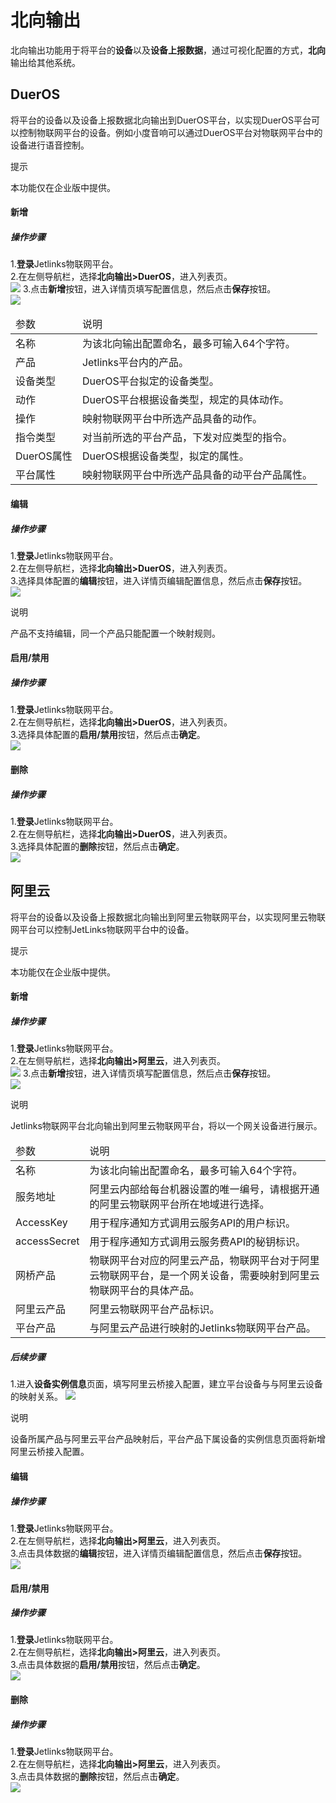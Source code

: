 # 北向输出

北向输出功能用于将平台的**设备**以及**设备上报数据**，通过可视化配置的方式，**北向**输出给其他系统。</br>

## DuerOS
将平台的设备以及设备上报数据北向输出到DuerOS平台，以实现DuerOS平台可以控制物联网平台的设备。例如小度音响可以通过DuerOS平台对物联网平台中的设备进行语音控制。

<div class='explanation info'>
  <p class='explanation-title-warp'> 
    <span class='iconfont icon-tishi explanation-icon'></span>
    <span class='explanation-title font-weight'>提示</span>
  </p>

本功能仅在企业版中提供。

</div>

#### 新增
##### 操作步骤
1.**登录**Jetlinks物联网平台。</br>
2.在左侧导航栏，选择**北向输出>DuerOS**，进入列表页。</br>
![](./img/105.png)
3.点击**新增**按钮，进入详情页填写配置信息，然后点击**保存**按钮。</br>
![](./img/106.png)
<table class='table'>
        <thead>
            <tr>
              <td>参数</td>
              <td>说明</td>
            </tr>
        </thead>
        <tbody>
          <tr>
            <td>名称</td>
            <td>为该北向输出配置命名，最多可输入64个字符。</td>
          </tr>
          <tr>
            <td>产品</td>
            <td>Jetlinks平台内的产品。</td>
          </tr>
          <tr>
            <td>设备类型</td>
            <td>DuerOS平台拟定的设备类型。</td>
          </tr>
          <tr>
            <td>动作</td>
            <td>DuerOS平台根据设备类型，规定的具体动作。</td>
          </tr>
         <tr>
            <td>操作</td>
            <td>映射物联网平台中所选产品具备的动作。</td>
          </tr>
          <tr>
            <td>指令类型</td>
            <td>对当前所选的平台产品，下发对应类型的指令。</td>
          </tr>
         <tr>
            <td>DuerOS属性</td>
            <td>DuerOS根据设备类型，拟定的属性。</td>
          </tr>
         <tr>
            <td>平台属性</td>
            <td>映射物联网平台中所选产品具备的动平台产品属性。</td>
          </tr>
        </tbody>
      </table>

<!-- 将物联网平台数据北向输出到DuerOS平台，需分别在物联网平台、DuerOS平台进行配置，详细的操作步骤，请参见：[最佳实践-北向输出](../Best_practices/Northbound_output.md)。</br> -->

#### 编辑
##### 操作步骤
1.**登录**Jetlinks物联网平台。</br>
2.在左侧导航栏，选择**北向输出>DuerOS**，进入列表页。</br>
3.选择具体配置的**编辑**按钮，进入详情页编辑配置信息，然后点击**保存**按钮。</br>
![](./img/107.png)
<div class='explanation primary'>
  <p class='explanation-title-warp'>
    <span class='iconfont icon-bangzhu explanation-icon'></span>
    <span class='explanation-title font-weight'>说明</span>
  </p>
  产品不支持编辑，同一个产品只能配置一个映射规则。
</div>

#### 启用/禁用
##### 操作步骤
1.**登录**Jetlinks物联网平台。</br>
2.在左侧导航栏，选择**北向输出>DuerOS**，进入列表页。</br>
3.选择具体配置的**启用/禁用**按钮，然后点击**确定**。</br>
![](./img/108.png)

#### 删除
##### 操作步骤
1.**登录**Jetlinks物联网平台。</br>
2.在左侧导航栏，选择**北向输出>DuerOS**，进入列表页。</br>
3.选择具体配置的**删除**按钮，然后点击**确定**。</br>
![](./img/109.png)


## 阿里云
将平台的设备以及设备上报数据北向输出到阿里云物联网平台，以实现阿里云物联网平台可以控制JetLinks物联网平台中的设备。
<div class='explanation info'>
  <p class='explanation-title-warp'> 
    <span class='iconfont icon-tishi explanation-icon'></span>
    <span class='explanation-title font-weight'>提示</span>
  </p>

本功能仅在企业版中提供。

</div>

#### 新增
##### 操作步骤
1.**登录**Jetlinks物联网平台。</br>
2.在左侧导航栏，选择**北向输出>阿里云**，进入列表页。</br>
![](./img/110.png)
3.点击**新增**按钮，进入详情页填写配置信息，然后点击**保存**按钮。</br>
![](./img/111.png)
<div class='explanation primary'>
  <p class='explanation-title-warp'>
    <span class='iconfont icon-bangzhu explanation-icon'></span>
    <span class='explanation-title font-weight'>说明</span>
  </p>
  Jetlinks物联网平台北向输出到阿里云物联网平台，将以一个网关设备进行展示。
</div>
<table class='table'>
        <thead>
            <tr>
              <td>参数</td>
              <td>说明</td>
            </tr>
        </thead>
        <tbody>
          <tr>
            <td>名称</td>
            <td>为该北向输出配置命名，最多可输入64个字符。</td>
          </tr>
          <tr>
            <td>服务地址</td>
            <td>阿里云内部给每台机器设置的唯一编号，请根据开通的阿里云物联网平台所在地域进行选择。</td>
          </tr>
          <tr>
            <td>AccessKey</td>
            <td>用于程序通知方式调用云服务API的用户标识。</td>
          </tr>
          <tr>
            <td>accessSecret</td>
            <td>用于程序通知方式调用云服务费API的秘钥标识。</td>
          </tr>
         <tr>
            <td>网桥产品</td>
            <td>物联网平台对应的阿里云产品，物联网平台对于阿里云物联网平台，是一个网关设备，需要映射到阿里云物联网平台的具体产品。</td>
          </tr>
          <tr>
            <td>阿里云产品</td>
            <td>阿里云物联网平台产品标识。</td>
          </tr>
          <tr>
            <td>平台产品</td>
            <td>与阿里云产品进行映射的Jetlinks物联网平台产品。</td>
          </tr>
        </tbody>
      </table>

<!-- 将物联网平台数据北向输出到阿里云物联网平台，需分别在物联网平台、DuerOS平台进行配置，详细的操作步骤，请参见：[最佳实践-北向输出](../Best_practices/Northbound_output.md)。</br> -->

##### 后续步骤
1.进入**设备实例信息**页面，填写阿里云桥接入配置，建立平台设备与与阿里云设备的映射关系。
![](./img/115.png)
<div class='explanation primary'>
  <p class='explanation-title-warp'>
    <span class='iconfont icon-bangzhu explanation-icon'></span>
    <span class='explanation-title font-weight'>说明</span>
  </p>
  设备所属产品与阿里云平台产品映射后，平台产品下属设备的实例信息页面将新增阿里云桥接入配置。
</div>

#### 编辑 
##### 操作步骤
1.**登录**Jetlinks物联网平台。</br>
2.在左侧导航栏，选择**北向输出>阿里云**，进入列表页。</br>
3.点击具体数据的**编辑**按钮，进入详情页编辑配置信息，然后点击**保存**按钮。</br>
![](./img/112.png)

#### 启用/禁用
##### 操作步骤
1.**登录**Jetlinks物联网平台。</br>
2.在左侧导航栏，选择**北向输出>阿里云**，进入列表页。</br>
3.点击具体数据的**启用/禁用**按钮，然后点击**确定**。</br>
![](./img/113.png)


#### 删除
##### 操作步骤
1.**登录**Jetlinks物联网平台。</br>
2.在左侧导航栏，选择**北向输出>阿里云**，进入列表页。</br>
3.点击具体数据的**删除**按钮，然后点击**确定**。</br>
![](./img/114.png)







